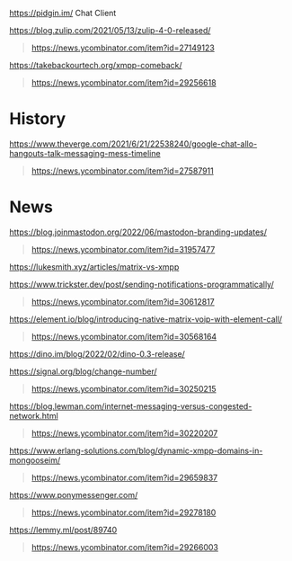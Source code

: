 https://pidgin.im/ Chat Client

https://blog.zulip.com/2021/05/13/zulip-4-0-released/
> https://news.ycombinator.com/item?id=27149123

https://takebackourtech.org/xmpp-comeback/
> https://news.ycombinator.com/item?id=29256618

# History
https://www.theverge.com/2021/6/21/22538240/google-chat-allo-hangouts-talk-messaging-mess-timeline
> https://news.ycombinator.com/item?id=27587911

# News
https://blog.joinmastodon.org/2022/06/mastodon-branding-updates/
> https://news.ycombinator.com/item?id=31957477

https://lukesmith.xyz/articles/matrix-vs-xmpp

https://www.trickster.dev/post/sending-notifications-programmatically/
> https://news.ycombinator.com/item?id=30612817

https://element.io/blog/introducing-native-matrix-voip-with-element-call/
> https://news.ycombinator.com/item?id=30568164

https://dino.im/blog/2022/02/dino-0.3-release/

https://signal.org/blog/change-number/
> https://news.ycombinator.com/item?id=30250215

https://blog.lewman.com/internet-messaging-versus-congested-network.html
> https://news.ycombinator.com/item?id=30220207

https://www.erlang-solutions.com/blog/dynamic-xmpp-domains-in-mongooseim/
> https://news.ycombinator.com/item?id=29659837

https://www.ponymessenger.com/
> https://news.ycombinator.com/item?id=29278180

https://lemmy.ml/post/89740
> https://news.ycombinator.com/item?id=29266003